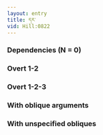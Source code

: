 ```yaml
---
layout: entry
title: དར་
vid: Hill:0822
---
```

### Dependencies (N = 0)


### Overt 1-2


### Overt 1-2-3


### With oblique arguments


### With unspecified obliques

